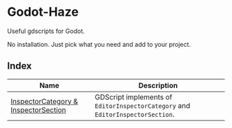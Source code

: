 # Godot-Haze

Useful gdscripts for Godot. 

No installation. Just pick what you need and add to your project.

## Index 

|Name|Description|
|-|-|
[InspectorCategory & InspectorSection](addons/inspector_category_and_section)|GDScript implements of `EditorInspectorCategory` and `EditorInspectorSection`.|